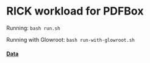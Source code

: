 # RICK workload for PDFBox

Running: `bash run.sh`

Running with Glowroot: `bash run-with-glowroot.sh`

#### [Data](https://kth-my.sharepoint.com/:f:/g/personal/deepikat_ug_kth_se/EiMHKA-N0WdHuHXszy-bkhABzI_i7Mi9VnbOcaGD_GlCew?e=iDbvt4)
